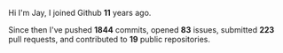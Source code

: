 Hi I'm Jay, I joined Github **11** years ago.

Since then I've pushed **1844** commits, opened **83** issues, submitted **223** pull requests, and contributed to **19** public repositories.
